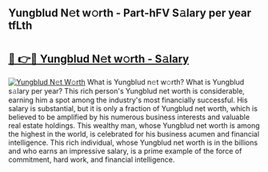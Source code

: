 ## Yungblud N𝚎t w𝚘rth - Part-hFV S𝚊lary per year tfLth

# <h2><a href="http://gc1qnzz.nevu.top/?p=Yungblud">🔗 👉🔴 Yungblud N𝚎t w𝚘rth - S𝚊lary</a></h2>

[![Yungblud N𝚎t W𝚘rth](https://i.imgur.com/Oavwk0R.jpeg)](http://gc1qnzz.nevu.top/?p=Yungblud)
What is Yungblud n𝚎t w𝚘rth? What is Yungblud s𝚊lary per year?
This rich person's Yungblud net worth is considerable, earning him a spot among the industry's most financially successful. His salary is substantial, but it is only a fraction of Yungblud net worth, which is believed to be amplified by his numerous business interests and valuable real estate holdings. This wealthy man, whose Yungblud net worth is among the highest in the world, is celebrated for his business acumen and financial intelligence. This rich individual, whose Yungblud net worth is in the billions and who earns an impressive salary, is a prime example of the force of commitment, hard work, and financial intelligence.
